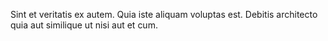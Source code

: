 Sint et veritatis ex autem. Quia iste aliquam voluptas est. Debitis architecto quia aut similique ut nisi aut et cum.